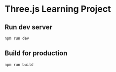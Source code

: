 # Three.js Learning Project

## Run dev server
`npm run dev`

## Build for production
`npm run build`